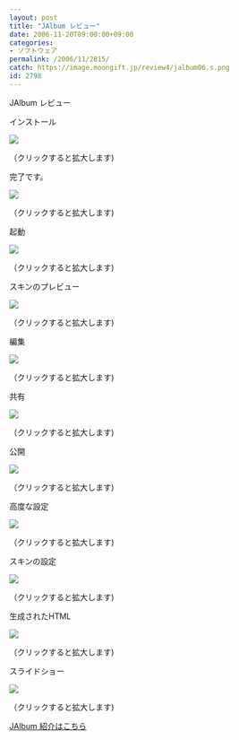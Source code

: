 ```yaml
---
layout: post
title: "JAlbum レビュー"
date: 2006-11-20T09:00:00+09:00
categories:
- ソフトウェア
permalink: /2006/11/2815/
catch: https://image.moongift.jp/review4/jalbum06.s.png
id: 2798
---
```

JAlbum レビュー  
<!--more-->

インストール

  

[![](https://image.moongift.jp/review4/jalbum01.s.png)](https://image.moongift.jp/review4/jalbum01.png)  
  
（クリックすると拡大します)

  

完了です。

  

[![](https://image.moongift.jp/review4/jalbum02.s.png)](https://image.moongift.jp/review4/jalbum02.png)  
  
（クリックすると拡大します)

  

起動

  

[![](https://image.moongift.jp/review4/jalbum03.s.png)](https://image.moongift.jp/review4/jalbum03.png)  
  
（クリックすると拡大します)

  

スキンのプレビュー

  

[![](https://image.moongift.jp/review4/jalbum04.s.png)](https://image.moongift.jp/review4/jalbum04.png)  
  
（クリックすると拡大します)

  

編集

  

[![](https://image.moongift.jp/review4/jalbum05.s.png)](https://image.moongift.jp/review4/jalbum05.png)  
  
（クリックすると拡大します)

  

共有

  

[![](https://image.moongift.jp/review4/jalbum06.s.png)](https://image.moongift.jp/review4/jalbum06.png)  
  
（クリックすると拡大します)

  

公開

  

[![](https://image.moongift.jp/review4/jalbum07.s.png)](https://image.moongift.jp/review4/jalbum07.png)  
  
（クリックすると拡大します)

  

高度な設定

  

[![](https://image.moongift.jp/review4/jalbum08.s.png)](https://image.moongift.jp/review4/jalbum08.png)  
  
（クリックすると拡大します)

  

スキンの設定

  

[![](https://image.moongift.jp/review4/jalbum09.s.png)](https://image.moongift.jp/review4/jalbum09.png)  
  
（クリックすると拡大します)

  

生成されたHTML

  

[![](https://image.moongift.jp/review4/jalbum10.s.png)](https://image.moongift.jp/review4/jalbum10.png)  
  
（クリックすると拡大します)

  

スライドショー

  

[![](https://image.moongift.jp/review4/jalbum11.s.png)](https://image.moongift.jp/review4/jalbum11.png)  
  
（クリックすると拡大します)

  

[JAlbum 紹介はこちら](http://oss.moongift.jp/intro/i-2814.html)

